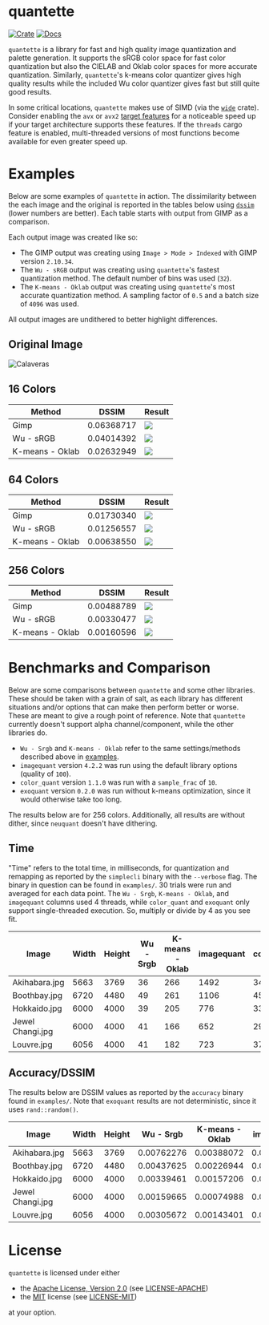 # quantette

[![Crate](https://badgen.net/crates/v/quantette)](https://crates.io/crates/quantette)
[![Docs](https://docs.rs/quantette/badge.svg)](https://docs.rs/quantette)

`quantette` is a library for fast and high quality image quantization and palette generation.
It supports the sRGB color space for fast color quantization but also the CIELAB and Oklab
color spaces for more accurate quantization. Similarly, `quantette`'s k-means color quantizer
gives high quality results while the included Wu color quantizer gives fast but still quite good results.

In some critical locations, `quantette` makes use of SIMD
(via the [`wide`](https://crates.io/crates/wide) crate).
Consider enabling the `avx` or `avx2`
[target features](https://doc.rust-lang.org/reference/conditional-compilation.html#target_feature)
for a noticeable speed up if your target architecture supports these features.
If the `threads` cargo feature is enabled, multi-threaded versions of most functions
become available for even greater speed up.

# Examples

Below are some examples of `quantette` in action.
The dissimilarity between the each image and the original is reported in the tables below
using [`dssim`](https://crates.io/crates/dssim) (lower numbers are better).
Each table starts with output from GIMP as a comparison.

Each output image was created like so:
- The GIMP output was creating using `Image > Mode > Indexed` with GIMP version `2.10.34`.
- The `Wu - sRGB` output was creating using `quantette`'s fastest quantization method.
  The default number of bins was used (`32`).
- The `K-means - Oklab` output was creating using `quantette`'s most accurate quantization method.
  A sampling factor of `0.5` and a batch size of `4096` was used.

All output images are undithered to better highlight differences.

## Original Image

![Calaveras](img/CQ100/img/calaveras.png)

## 16 Colors

| Method          | DSSIM      | Result                        |
| --------------- | ---------- | ----------------------------- |
| Gimp            | 0.06368717 | ![](docs/gimp_16.png)         |
| Wu - sRGB       | 0.04014392 | ![](docs/wu_srgb_16.png)      |
| K-means - Oklab | 0.02632949 | ![](docs/kmeans_oklab_16.png) |

## 64 Colors

| Method          | DSSIM      | Result                        |
| --------------- | ---------- | ----------------------------- |
| Gimp            | 0.01730340 | ![](docs/gimp_64.png)         |
| Wu - sRGB       | 0.01256557 | ![](docs/wu_srgb_64.png)      |
| K-means - Oklab | 0.00638550 | ![](docs/kmeans_oklab_64.png) |

## 256 Colors

| Method          | DSSIM      | Result                         |
| --------------- | ---------- | ------------------------------ |
| Gimp            | 0.00488789 | ![](docs/gimp_256.png)         |
| Wu - sRGB       | 0.00330477 | ![](docs/wu_srgb_256.png)      |
| K-means - Oklab | 0.00160596 | ![](docs/kmeans_oklab_256.png) |

# Benchmarks and Comparison

Below are some comparisons between `quantette` and some other libraries.
These should be taken with a grain of salt, as each library has different
situations and/or options that can make then perform better or worse.
These are meant to give a rough point of reference.
Note that `quantette` currently doesn't support alpha channel/component, while the other libraries do.

- `Wu - Srgb` and `K-means - Oklab` refer to the same settings/methods described above in [examples](#Examples).
- `imagequant` version `4.2.2` was run using the default library options (quality of `100`).
- `color_quant` version `1.1.0` was run with a `sample_frac` of `10`.
- `exoquant` version `0.2.0` was run without k-means optimization, since it would otherwise take too long.

The results below are for 256 colors. Additionally, all results are without dither,
since `neuquant` doesn't have dithering.

## Time

"Time" refers to the total time, in milliseconds, for quantization and remapping
as reported by the `simplecli` binary with the `--verbose` flag.
The binary in question can be found in `examples/`. 30 trials were run and averaged for each data point.
The `Wu - Srgb`, `K-means - Oklab`, and `imagequant` columns used 4 threads,
while `color_quant` and `exoquant` only support single-threaded execution.
So, multiply or divide by 4 as you see fit.

| Image                  | Width | Height | Wu - Srgb | K-means - Oklab | imagequant | color_quant | exoquant |
| ---------------------- | ----- | ------ | --------- | --------------- | ---------- | ----------- | -------- |
| Akihabara.jpg          | 5663  | 3769   | 36        | 266             | 1492       | 3477        | 8672     |
| Boothbay.jpg           | 6720  | 4480   | 49        | 261             | 1106       | 4514        | 7738     |
| Hokkaido.jpg           | 6000  | 4000   | 39        | 205             | 776        | 3321        | 5844     |
| Jewel Changi.jpg       | 6000  | 4000   | 41        | 166             | 652        | 2932        | 4915     |
| Louvre.jpg             | 6056  | 4000   | 41        | 182             | 723        | 3701        | 5525     |

## Accuracy/DSSIM

The results below are DSSIM values as reported by the `accuracy` binary found in `examples/`.
Note that `exoquant` results are not deterministic, since it uses `rand::random()`.

| Image                  | Width | Height | Wu - Srgb  | K-means - Oklab | imagequant | color_quant | exoquant   |
| ---------------------- | ----- | ------ | ---------- | --------------- | ---------- | ----------- | ---------- |
| Akihabara.jpg          | 5663  | 3769   | 0.00762276 | 0.00388072      | 0.00432195 | 0.00749248  | 0.00583372 |
| Boothbay.jpg           | 6720  | 4480   | 0.00437625 | 0.00226944      | 0.00242491 | 0.00585143  | 0.00345061 |
| Hokkaido.jpg           | 6000  | 4000   | 0.00339461 | 0.00157206      | 0.00172781 | 0.00325078  | 0.00382358 |
| Jewel Changi.jpg       | 6000  | 4000   | 0.00159665 | 0.00074988      | 0.00076888 | 0.00156673  | 0.00102799 |
| Louvre.jpg             | 6056  | 4000   | 0.00305672 | 0.00143401      | 0.00156126 | 0.00348470  | 0.00244134 |

# License

`quantette` is licensed under either
- the [Apache License, Version 2.0](https://www.apache.org/licenses/LICENSE-2.0) (see [LICENSE-APACHE](LICENSE-APACHE))
- the [MIT](http://opensource.org/licenses/MIT) license (see [LICENSE-MIT](LICENSE-MIT))

at your option.
